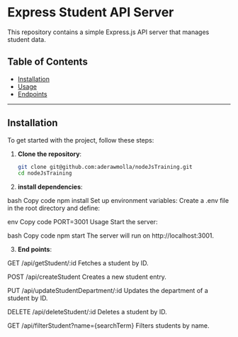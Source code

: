 # Express Student API Server

This repository contains a simple Express.js API server that manages student data.

## Table of Contents
- [Installation](#installation)
- [Usage](#usage)
- [Endpoints](#endpoints)


---

## Installation

To get started with the project, follow these steps:

1. **Clone the repository**:

   ```bash
   git clone git@github.com:aderawmolla/nodeJsTraining.git
   cd nodeJsTraining

3. **install dependencies**:

                           
bash
Copy code
npm install
Set up environment variables:
Create a .env file in the root directory and define:

env
Copy code
PORT=3001
Usage
Start the server:

bash
Copy code
npm start
The server will run on http://localhost:3001.

3. **End points**:

GET /api/getStudent/:id
Fetches a student by ID.

POST /api/createStudent
Creates a new student entry.

PUT /api/updateStudentDepartment/:id
Updates the department of a student by ID.

DELETE /api/deleteStudent/:id
Deletes a student by ID.

GET /api/filterStudent?name={searchTerm}
Filters students by name.


